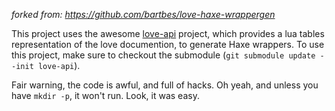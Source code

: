 _forked from: https://github.com/bartbes/love-haxe-wrappergen_

This project uses the awesome [love-api][] project, which provides a lua tables representation of the love documention, to generate Haxe wrappers.
To use this project, make sure to checkout the submodule (`git submodule update --init love-api`).

Fair warning, the code is awful, and full of hacks. Oh yeah, and unless you have `mkdir -p`, it won't run. Look, it was easy.

[love-api]: https://github.com/love2d-community/love-api
